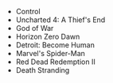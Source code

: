 - Control
- Uncharted 4: A Thief's End
- God of War
- Horizon Zero Dawn
- Detroit: Become Human
- Marvel's Spider-Man
- Red Dead Redemption II
- Death Stranding